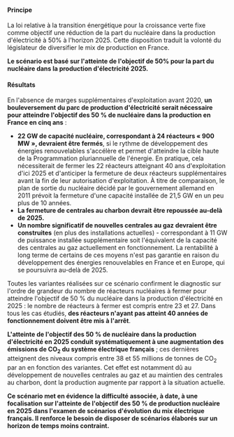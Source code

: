 #### Principe

La loi relative à la transition énergétique pour la croissance verte fixe comme objectif une réduction de la part du nucléaire dans la production d'électricité à 50% à l'horizon 2025. Cette disposition traduit la volonté du législateur de diversifier le mix de production en France. 

**Le scénario est basé sur l'atteinte de l'objectif de 50% pour la part du nucléaire dans la production d'électricité 2025.**

#### Résultats

En l'absence de marges supplémentaires d'exploitation avant 2020, **un bouleversement du parc de production d'électricité serait nécessaire pour atteindre l'objectif des 50 % de nucléaire dans la production en France en cinq ans** :

- **22 GW de capacité nucléaire, correspondant à 24 réacteurs « 900 MW », devraient être fermés**, si le rythme de développement des énergies renouvelables s'accélère et permet d'atteindre la cible haute de la Programmation pluriannuelle de l'énergie. En pratique, cela nécessiterait de fermer les 22 réacteurs atteignant 40 ans d'exploitation d'ici 2025 et d'anticiper la fermeture de deux réacteurs supplémentaires avant la fin de leur autorisation d'exploitation. À titre de comparaison, le plan de sortie du nucléaire décidé par le gouvernement allemand en 2011 prévoit la fermeture d'une capacité installée de 21,5 GW en un peu plus de 10 années.
- **La fermeture de centrales au charbon devrait être repoussée au-delà de 2025.** 
- **Un nombre significatif de nouvelles centrales au gaz devraient être construites** (en plus des installations actuelles) - correspondant à 11 GW de puissance installée supplémentaire soit l'équivalent de la capacité des centrales au gaz actuellement en fonctionnement. La rentabilité à long terme de certains de ces moyens n'est pas garantie en raison du développement des énergies renouvelables en France et en Europe, qui se poursuivra au-delà de 2025.

Toutes les variantes réalisées sur ce scénario confirment le diagnostic sur l'ordre de grandeur du nombre de réacteurs nucléaires à fermer pour atteindre l'objectif de 50 % du nucléaire dans la production d'électricité en 2025 : le nombre de réacteurs à fermer est compris entre 23 et 27. Dans tous les cas étudiés, **des réacteurs n'ayant pas atteint 40 années de fonctionnement doivent être mis à l'arrêt**.

**L'atteinte de l'objectif des 50 % de nucléaire dans la production d'électricité en 2025 conduit systématiquement à une augmentation des émissions de CO<SUB>2</SUB> du système électrique français** ; ces dernières atteignent des niveaux compris entre 38 et 55 millions de tonnes de CO<SUB>2</SUB> par an en fonction des variantes. Cet effet est notamment dû au développement de nouvelles centrales au gaz et au maintien des centrales au charbon, dont la production augmente par rapport à la situation actuelle.

**Ce scénario met en évidence la difficulté associée, à date, à une focalisation sur l'atteinte de l'objectif des 50 % de production nucléaire en 2025 dans l'examen de scénarios d'évolution du mix électrique français. Il renforce le besoin de disposer de scénarios élaborés sur un horizon de temps moins contraint.**
